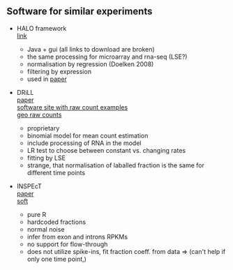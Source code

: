 ## Software for similar experiments

* HALO framework  
    [link](http://oup.silverchair-cdn.com/oup/backfile/Content_public/Journal/bioinformatics/26/9/10.1093/bioinformatics/btq117/2/btq117.pdf?Expires=1485080067&Signature=StIQtKtD73CNSuAtqPMvdFQjde~QPyxVeCn4p94LnjKjjzFMYEzJxVWYx94TvC-P~WYfFo4eDKz3Q8B8SK01LB2cl8AzWhxIBY39B4u1chKuQrkjNhX~39DkEOsoD0e9g7~C9MeNRjDEQKiaq0HjjzTRDQ~7-H9c6fXctaeCPmulz1SL4rfLq8OW5U~nQI14ePcg4VTLJsWP3-H3NlZ1NTPXXEHh0lzPyALhSlX4TJps6xjCs-bfk76gvY69JheJ954DySa6JIW8XGLJEYLDp7h2UB7IoGoxxrkme8lekgfkp~3112DcxECnzdWhajrhA8eXlYaF35TuGuqPO3qG8g__&Key-Pair-Id=APKAIUCZBIA4LVPAVW3Q)
    - Java + gui (all links to download are broken)
    - the same processing for microarray and rna-seq (LSE?)
    - normalisation by regression  (Doelken 2008)
    - filtering by expression
    - used in [paper](http://nar.oxfordjournals.org/content/44/3/1370.full)

* DRiLL  
    [paper](http://www.cell.com/cell/pdfExtended/S0092-8674(14)01446-9)  
    [software site with raw count examples](https://portals.broadinstitute.org/rnalifecycle#download_data)  
    [geo raw counts](https://www.ncbi.nlm.nih.gov/geo/query/acc.cgi?acc=GSE56977)
    - proprietary  
    - binomial model for mean count estimation
    - include processing of RNA in the model
    - LR test to choose between constant vs. changing rates
    - fitting by LSE
    - strange, that normalisation of laballed fraction is the same for 
        different time points

* INSPEcT  
    [paper](https://www.ncbi.nlm.nih.gov/pubmed/25957348)  
    [soft](http://bioconductor.org/packages/release/bioc/html/INSPEcT.html)
    
    - pure R
    - hardcoded fractions
    - normal noise
    - infer from exon and introns RPKMs
    - no support for flow-through
    - does not utilize spike-ins, fit fraction coeff. from data =>
    (can't help if only one time point,)
    